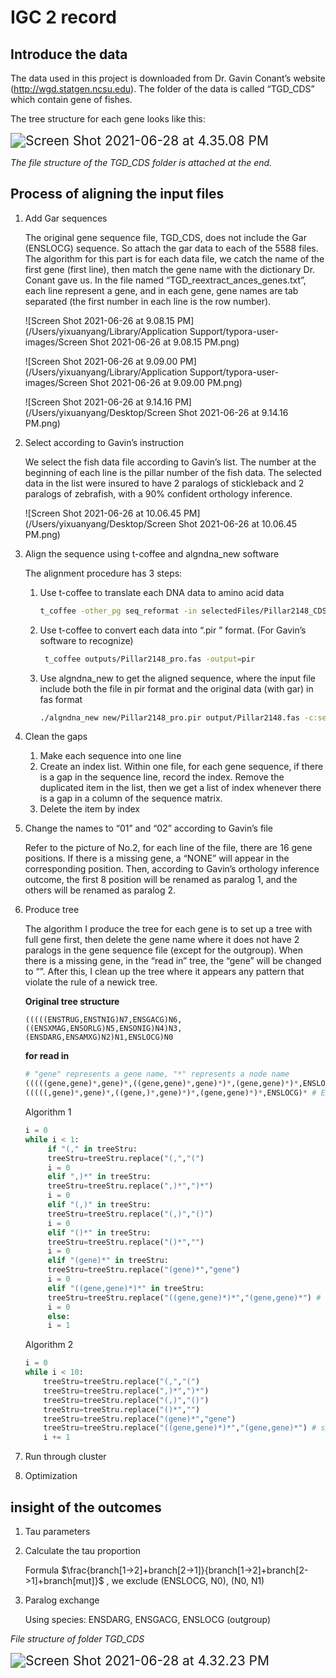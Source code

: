 # IGC 2 record

## Introduce the data

The data used in this project is downloaded from Dr. Gavin Conant’s website (http://wgd.statgen.ncsu.edu). The folder of the data is called “TGD_CDS” which contain gene of fishes. 

The tree structure for each gene looks like this:

<img src="/Users/yixuanyang/Library/Application Support/typora-user-images/Screen Shot 2021-06-28 at 4.35.08 PM.png" alt="Screen Shot 2021-06-28 at 4.35.08 PM" style="zoom:150%;" />

*The file structure of the TGD_CDS folder is attached at the end.*

## Process of aligning the input files

1. Add Gar sequences

   The original gene sequence file, TGD_CDS, does not include the Gar (ENSLOCG) sequence. So attach the gar data to each of the 5588 files. The algorithm for this part is for each data file, we catch the name of the first gene (first line), then match the gene name with the dictionary Dr. Conant gave us. In the file named “TGD_reextract_ances_genes.txt”, each line represent a gene, and in each gene, gene names are tab separated (the first number in each line is the row number). 

   ![Screen Shot 2021-06-26 at 9.08.15 PM](/Users/yixuanyang/Library/Application Support/typora-user-images/Screen Shot 2021-06-26 at 9.08.15 PM.png)

   ![Screen Shot 2021-06-26 at 9.09.00 PM](/Users/yixuanyang/Library/Application Support/typora-user-images/Screen Shot 2021-06-26 at 9.09.00 PM.png)

   ![Screen Shot 2021-06-26 at 9.14.16 PM](/Users/yixuanyang/Desktop/Screen Shot 2021-06-26 at 9.14.16 PM.png)

2. Select according to Gavin’s instruction

   We select the fish data file according to Gavin’s list.  The number at the beginning of each line is the pillar number of the fish data. The selected data in the list were insured to have 2 paralogs of stickleback and 2 paralogs of zebrafish, with a 90% confident orthology inference.

   ![Screen Shot 2021-06-26 at 10.06.45 PM](/Users/yixuanyang/Desktop/Screen Shot 2021-06-26 at 10.06.45 PM.png)

3. Align the sequence using t-coffee and algndna_new software

   The alignment procedure has 3 steps:

   1. Use t-coffee to translate each DNA data to amino acid data

      ```bash
      t_coffee -other_pg seq_reformat -in selectedFiles/Pillar2148_CDS.fas -action +translate -output fasta_aln > outputs/Pillar2148_pro.fas
      ```

   2. Use t-coffee to convert each data into “.pir ” format. (For Gavin’s software to recognize)

      ```bash
       t_coffee outputs/Pillar2148_pro.fas -output=pir
      ```

   3. Use algndna_new to get the aligned sequence, where the input file include both the file in pir format and the original data (with gar) in fas format

      ``` bash
      ./algndna_new new/Pillar2148_pro.pir output/Pillar2148.fas -c:selectedFiles/Pillar2148_CDS.fas -s
      ```

4. Clean the gaps

   1. Make each sequence into one line
   2. Create an index list. Within one file, for each gene sequence, if there is a gap in the sequence line, record the index. Remove the duplicated item in the list, then we get a list of index whenever there is a gap in a column of the sequence matrix.
   3. Delete the item by index

5. Change the names to “01” and “02” according to Gavin’s file

   Refer to the picture of No.2, for each line of the file, there are 16 gene positions. If there is a missing gene, a “NONE” will appear in the corresponding position. Then, according to Gavin’s orthology inference outcome, the first 8 position will be renamed as paralog 1, and the others will be renamed as paralog 2.

6. Produce tree

   The algorithm I produce the tree for each gene is to set up a tree with full gene first, then delete the gene name where it does not have 2 paralogs in the gene sequence file (except for the outgroup). When there is a missing gene, in the “read in” tree, the “gene” will be changed to “”. After this, I clean up the tree where it appears any pattern that violate the rule of a newick tree.

   **Original tree structure**

   ```
   (((((ENSTRUG,ENSTNIG)N7,ENSGACG)N6,((ENSXMAG,ENSORLG)N5,ENSONIG)N4)N3,(ENSDARG,ENSAMXG)N2)N1,ENSLOCG)N0
   ```

   **for read in**

   ```python
   # "gene" represents a gene name, "*" represents a node name
   (((((gene,gene)*,gene)*,((gene,gene)*,gene)*)*,(gene,gene)*)*,ENSLOCG)*
   (((((,gene)*,gene)*,((gene,)*,gene)*)*,(gene,gene)*)*,ENSLOCG)* # Example
   ```

   Algorithm 1

   ```python
   i = 0
   while i < 1:
     	if "(," in treeStru:
       	treeStru=treeStru.replace("(,","(")
       	i = 0
     	elif ",)*" in treeStru:
       	treeStru=treeStru.replace(",)*",")*")
       	i = 0
     	elif "(,)" in treeStru:
       	treeStru=treeStru.replace("(,)","()")
       	i = 0
     	elif "()*" in treeStru:
       	treeStru=treeStru.replace("()*","")
       	i = 0
     	elif "(gene)*" in treeStru:
       	treeStru=treeStru.replace("(gene)*","gene")
       	i = 0
     	elif "((gene,gene)*)*" in treeStru:
       	treeStru=treeStru.replace("((gene,gene)*)*","(gene,gene)*") # special case
       	i = 0
     	else:
       	i = 1
   ```

   Algorithm 2

   ```python
   i = 0
   while i < 10:
       treeStru=treeStru.replace("(,","(")
       treeStru=treeStru.replace(",)*",")*")
       treeStru=treeStru.replace("(,)","()")
       treeStru=treeStru.replace("()*","")
       treeStru=treeStru.replace("(gene)*","gene")
       treeStru=treeStru.replace("((gene,gene)*)*","(gene,gene)*") # special case
       i += 1
   ```

   

7. Run through cluster

8. Optimization

## insight of the outcomes

1. Tau parameters

2. Calculate the tau proportion

   Formula $\frac{branch[1->2]+branch[2->1]}{branch[1->2]+branch[2->1]+branch[mut]}$ , we exclude (ENSLOCG, N0), (N0, N1)
   
3. Paralog exchange

   Using species: ENSDARG, ENSGACG, ENSLOCG (outgroup)





*File structure of folder TGD_CDS*

<img src="/Users/yixuanyang/Desktop/Screen Shot 2021-06-28 at 4.32.23 PM.png" alt="Screen Shot 2021-06-28 at 4.32.23 PM" style="zoom:150%;" />
